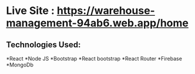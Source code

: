 # Live Site : https://warehouse-management-94ab6.web.app/home

## Technologies Used:

*React
*Node JS
*Bootstrap
*React bootstrap
*React Router
*Firebase
*MongoDb

